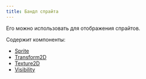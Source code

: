 ```yaml
---
title: Бандл спрайта
---
```


Его можно использовать для отображения спрайтов.

Содержит компоненты:

- [Sprite](/moongame/components/sprite)
- [Transform2D](/moongame/components/transform2d)
- [Texture2D](https://moongame.monogame.net/api/Microsoft.Xna.Framework.Graphics.Texture2D.html)
- [Visibility](/moongame/components/visibility)
